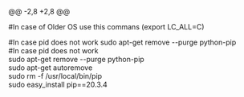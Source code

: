 @@ -2,8 +2,8 @@

#In case of Older OS use this commans (export LC_ALL=C)

#In case pid does not work
sudo apt-get remove --purge python-pip <br>
#In case pid does not work<br>
sudo apt-get remove --purge python-pip<br>
sudo apt-get autoremove<br>
sudo rm -f /usr/local/bin/pip<br>
sudo easy_install pip==20.3.4<br>
